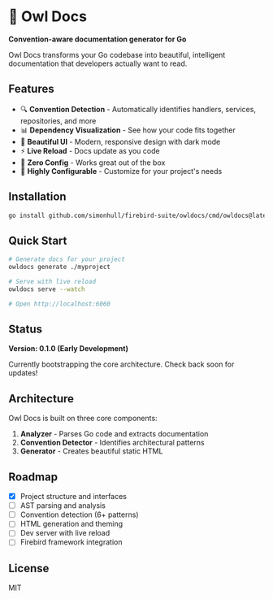 # 🦉 Owl Docs

**Convention-aware documentation generator for Go**

Owl Docs transforms your Go codebase into beautiful, intelligent documentation that developers actually want to read.

## Features

- 🔍 **Convention Detection** - Automatically identifies handlers, services, repositories, and more
- 📊 **Dependency Visualization** - See how your code fits together
- 🎨 **Beautiful UI** - Modern, responsive design with dark mode
- ⚡ **Live Reload** - Docs update as you code
- 🎯 **Zero Config** - Works great out of the box
- 🔧 **Highly Configurable** - Customize for your project's needs

## Installation

```bash
go install github.com/simonhull/firebird-suite/owldocs/cmd/owldocs@latest
```

## Quick Start

```bash
# Generate docs for your project
owldocs generate ./myproject

# Serve with live reload
owldocs serve --watch

# Open http://localhost:6060
```

## Status

**Version: 0.1.0 (Early Development)**

Currently bootstrapping the core architecture. Check back soon for updates!

## Architecture

Owl Docs is built on three core components:

1. **Analyzer** - Parses Go code and extracts documentation
2. **Convention Detector** - Identifies architectural patterns
3. **Generator** - Creates beautiful static HTML

## Roadmap

- [x] Project structure and interfaces
- [ ] AST parsing and analysis
- [ ] Convention detection (6+ patterns)
- [ ] HTML generation and theming
- [ ] Dev server with live reload
- [ ] Firebird framework integration

## License

MIT

